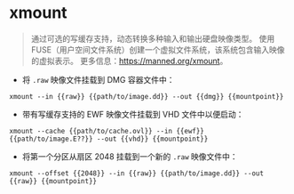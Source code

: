 # xmount

> 通过可选的写缓存支持，动态转换多种输入和输出硬盘映像类型。
> 使用 FUSE（用户空间文件系统）创建一个虚拟文件系统，该系统包含输入映像的虚拟表示。
> 更多信息：<https://manned.org/xmount>。

- 将 `.raw` 映像文件挂载到 DMG 容器文件中：

`xmount --in {{raw}} {{path/to/image.dd}} --out {{dmg}} {{mountpoint}}`

- 带有写缓存支持的 EWF 映像文件挂载到 VHD 文件中以便启动：

`xmount --cache {{path/to/cache.ovl}} --in {{ewf}} {{path/to/image.E??}} --out {{vhd}} {{mountpoint}}`

- 将第一个分区从扇区 2048 挂载到一个新的 `.raw` 映像文件中：

`xmount --offset {{2048}} --in {{raw}} {{path/to/image.dd}} --out {{raw}} {{mountpoint}}`